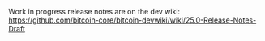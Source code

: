 Work in progress release notes are on the dev wiki:
https://github.com/bitcoin-core/bitcoin-devwiki/wiki/25.0-Release-Notes-Draft